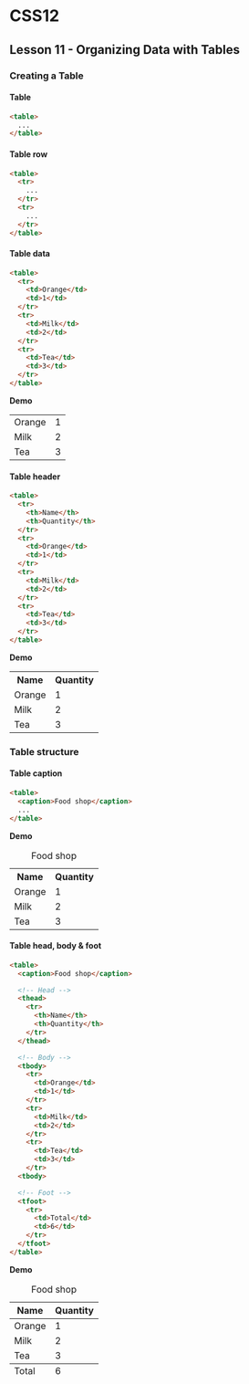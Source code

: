 # CSS12

## Lesson 11 - Organizing Data with Tables

### Creating a Table

#### Table
```html
<table>
  ...
</table>
```

#### Table row
```html
<table>
  <tr>
    ...
  </tr>
  <tr>
    ...
  </tr>
</table>
```

#### Table data
```html
<table>
  <tr>
    <td>Orange</td>
    <td>1</td>
  </tr>
  <tr>
    <td>Milk</td>
    <td>2</td>
  </tr>
  <tr>
    <td>Tea</td>
    <td>3</td>
  </tr>
</table>
```
**Demo**
<table>
  <tr>
    <td>Orange</td>
    <td>1</td>
  </tr>
  <tr>
    <td>Milk</td>
    <td>2</td>
  </tr>
  <tr>
    <td>Tea</td>
    <td>3</td>
  </tr>
</table>

#### Table header
```html
<table>
  <tr>
    <th>Name</th>
    <th>Quantity</th>
  </tr>
  <tr>
    <td>Orange</td>
    <td>1</td>
  </tr>
  <tr>
    <td>Milk</td>
    <td>2</td>
  </tr>
  <tr>
    <td>Tea</td>
    <td>3</td>
  </tr>
</table>
```
**Demo**
<table>
  <tr>
    <th>Name</th>
    <th>Quantity</th>
  </tr>
  <tr>
    <td>Orange</td>
    <td>1</td>
  </tr>
  <tr>
    <td>Milk</td>
    <td>2</td>
  </tr>
  <tr>
    <td>Tea</td>
    <td>3</td>
  </tr>
</table>

### Table structure

#### Table caption

```html
<table>
  <caption>Food shop</caption>
  ...
</table>
```
**Demo**
<table>
  <caption>Food shop</caption>
  <tr>
    <th>Name</th>
    <th>Quantity</th>
  </tr>
  <tr>
    <td>Orange</td>
    <td>1</td>
  </tr>
  <tr>
    <td>Milk</td>
    <td>2</td>
  </tr>
  <tr>
    <td>Tea</td>
    <td>3</td>
  </tr>
</table>

#### Table head, body & foot
```html
<table>
  <caption>Food shop</caption>

  <!-- Head -->
  <thead>
    <tr>
      <th>Name</th>
      <th>Quantity</th>
    </tr>
  </thead>

  <!-- Body -->
  <tbody>
    <tr>
      <td>Orange</td>
      <td>1</td>
    </tr>
    <tr>
      <td>Milk</td>
      <td>2</td>
    </tr>
    <tr>
      <td>Tea</td>
      <td>3</td>
    </tr>
  <tbody>

  <!-- Foot -->
  <tfoot>
    <tr>
      <td>Total</td>
      <td>6</td>
    </tr>
  </tfoot>
</table>
```
**Demo**
<table>
  <caption>Food shop</caption>

  <!-- Head -->
  <thead>
    <tr>
      <th>Name</th>
      <th>Quantity</th>
    </tr>
  </thead>

  <!-- Body -->
  <tbody>
    <tr>
      <td>Orange</td>
      <td>1</td>
    </tr>
    <tr>
      <td>Milk</td>
      <td>2</td>
    </tr>
    <tr>
      <td>Tea</td>
      <td>3</td>
    </tr>
  <tbody>

  <!-- Foot -->
  <tfoot>
    <tr>
      <td>Total</td>
      <td>6</td>
    </tr>
  </tfoot>
</table>